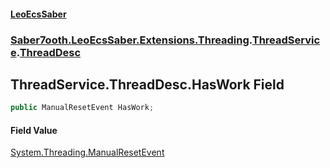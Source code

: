 #### [LeoEcsSaber](index.md 'index')
### [Saber7ooth.LeoEcsSaber.Extensions.Threading](Saber7ooth.LeoEcsSaber.Extensions.Threading.md 'Saber7ooth.LeoEcsSaber.Extensions.Threading').[ThreadService](ThreadService.md 'Saber7ooth.LeoEcsSaber.Extensions.Threading.ThreadService').[ThreadDesc](ThreadService.ThreadDesc.md 'Saber7ooth.LeoEcsSaber.Extensions.Threading.ThreadService.ThreadDesc')

## ThreadService.ThreadDesc.HasWork Field

```csharp
public ManualResetEvent HasWork;
```

#### Field Value
[System.Threading.ManualResetEvent](https://docs.microsoft.com/en-us/dotnet/api/System.Threading.ManualResetEvent 'System.Threading.ManualResetEvent')